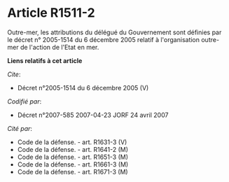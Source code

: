 # Article R1511-2

Outre-mer, les attributions du délégué du Gouvernement sont définies par le décret n° 2005-1514 du 6 décembre 2005 relatif à
l'organisation outre-mer de l'action de l'Etat en mer.

**Liens relatifs à cet article**

_Cite_:

  - Décret n°2005-1514 du 6 décembre 2005 (V)

_Codifié par_:

  - Décret n°2007-585 2007-04-23 JORF 24 avril 2007

_Cité par_:

  - Code de la défense. - art. R1631-3 (V)
  - Code de la défense. - art. R1641-2 (M)
  - Code de la défense. - art. R1651-3 (M)
  - Code de la défense. - art. R1661-3 (M)
  - Code de la défense. - art. R1671-3 (M)
